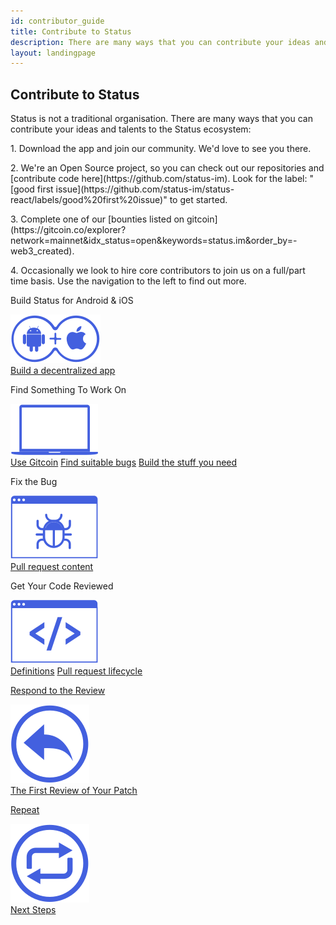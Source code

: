 ```yaml
---
id: contributor_guide
title: Contribute to Status
description: There are many ways that you can contribute your ideas and talents to the Status ecosystem.
layout: landingpage
---
```


<div class="grid grid-cols-12 border border-gray-100 rounded p-20">
  <div class="col-span-12 xl:col-span-6 md:pr-20">
    <h2>Contribute to Status</h2>
    <p>
      Status is not a traditional organisation. There are many ways that you can contribute your ideas and talents to the Status ecosystem:
    </p>
    <p>
      1. Download the app and join our community. We'd love to see you there. 
    </p>
    <p>
      2. We're an Open Source project, so you can check out our repositories and [contribute code here](https://github.com/status-im). Look for the label: "[good first issue](https://github.com/status-im/status-react/labels/good%20first%20issue)" to get started.
    </p>
    <p>
      3. Complete one of our [bounties listed on gitcoin](https://gitcoin.co/explorer?network=mainnet&idx_status=open&keywords=status.im&order_by=-web3_created).
    </p>
    <p>
      4. Occasionally we look to hire core contributors to join us on a full/part time basis. Use the navigation to the left to find out more.
    </p>
  </div>

  <div class="col-span-12 xl:col-span-6 mt-24 md:mt-0">
    <div class="grid grid-cols-12">
      <div class="md:col-span-6 col-span-12 text-center md:border-l border-t md:border-t-0 border-gray-100 p-12">
        <div>
          <p class="text-gray-900 font-display text-xl font-medium mb-48">Build Status for Android&nbsp;&amp;&nbsp;iOS</p>
          <img class="mx-auto h-20" src="/technical/img/lp-icon-mobile.svg">
          <div class="mt-48">
            <a href="/technical/contributor_workflow.html#Step-1-Build-Status-for-Android-or-iOS" class="text-gray-500 font-special font-semibold hover:text-primary-base transition-all duration-200 linear text-lg">
              Build a decentralized app
            </a>
          </div>
        </div>
      </div>
      <div class="md:col-span-6 col-span-12 text-center md:border-l border-t md:border-t-0 border-gray-100 p-12">
        <div>
          <p class="text-gray-900 font-display text-xl font-medium mb-48">Find Something To Work On</p>
          <img class="mx-auto h-20" src="/technical/img/lp-icon-find.svg">
          <div class="mt-48 text-gray-500 font-special font-semibold hover:text-primary-base transition-all duration-200 linear text-lg">
            <a href="https://gitcoin.co/explorer?network=mainnet&keywords=status&order_by=-web3_created" target="_blank" class="text-gray-500 font-special font-semibold hover:text-primary-base transition-all duration-200 linear text-lg inline-block">Use Gitcoin</a>
            <a href="https://github.com/status-im/status-react/issues?utf8=%E2%9C%93&q=is%3Aopen+label%3A%22good+first+issue%22+label%3A%22bug%22+label%3A%22low-priority%22+" target="_blank" class="text-gray-500 font-special font-semibold hover:text-primary-base transition-all duration-200 linear text-lg inline-block mt-12">Find suitable bugs</a>
            <a href="https://github.com/status-im/status-react/issues?utf8=%E2%9C%93&q=is%3Aissue+is%3Aopen+keyboard+android" target="_blank" class="text-gray-500 font-special font-semibold hover:text-primary-base transition-all duration-200 linear text-lg inline-block mt-12">Build the stuff you need</a>
          </div>
        </div>
      </div>
    </div>
    <div class="grid grid-cols-12">
      <div class="md:col-span-6 col-span-12 text-center md:border-l border-t border-gray-100 p-12">
        <div>
          <p class="text-gray-900 font-display text-xl font-medium mb-48">Fix the Bug</p>
          <img class="mx-auto h-20" src="/technical/img/lp-icon-bug.svg">
          <div class="mt-48 text-gray-500 font-special font-semibold hover:text-primary-base transition-all duration-200 linear text-lg">
            <a href="/technical/contributor_workflow.html#Step-3-Fix-the-Bug" class="text-gray-500 font-special font-semibold hover:text-primary-base transition-all duration-200 linear text-lg inline-block">Pull request content</a>
          </div>
        </div>
      </div>
      <div class="md:col-span-6 col-span-12 text-center md:border-l border-t border-gray-100 p-12">
        <div>
          <p class="text-gray-900 font-display text-xl font-medium mb-48">Get Your Code Reviewed</p>
          <img class="mx-auto h-20" src="/technical/img/lp-icon-code.svg">
          <div class="mt-48 text-gray-500 font-special font-semibold hover:text-primary-base transition-all duration-200 linear text-lg">
            <a href="/technical/contributor_workflow.html#Step-4-Get-Your-Code-Reviewed" class="text-gray-500 font-special font-semibold hover:text-primary-base transition-all duration-200 linear text-lg inline-block">Definitions</a>
            <a href="/technical/contributor_workflow.html#Step-4-Get-Your-Code-Reviewed" class="text-gray-500 font-special font-semibold hover:text-primary-base transition-all duration-200 linear text-lg inline-block mt-12">Pull request lifecycle</a>
          </div>
        </div>
      </div>
    </div>
    <div class="grid grid-cols-12">
      <div class="md:col-span-6 col-span-12 text-center md:border-l border-t border-gray-100 p-12">
        <a href="/technical/contributor_workflow.html#Step-5-Respond-to-the-review" >
          <p class="text-gray-900 font-display text-xl font-medium mb-48">Respond to the Review</p>
          <img class="mx-auto h-20" src="/technical/img/lp-icon-review.svg">
          <div class="mt-48 text-gray-500 font-special font-semibold hover:text-primary-base transition-all duration-200 linear text-lg">
            <span>The First Review of Your Patch</span>
          </div>
        </a>
      </div>
      <div class="md:col-span-6 col-span-12 text-center md:border-l border-t border-gray-100 p-12">
        <a href="/technical/contributor_workflow.html#Step-6-Repeat" >
          <p class="text-gray-900 font-display text-xl font-medium mb-48">Repeat</p>
          <img class="mx-auto h-20" src="/technical/img/lp-icon-repeat.svg">
          <div class="mt-48 text-gray-500 font-special font-semibold hover:text-primary-base transition-all duration-200 linear text-lg">
            <span>Next Steps</span>
          </div>
        </a>
      </div>
    </div>
  </div>
</div>

